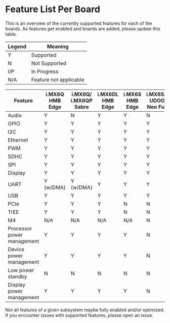 Feature List Per Board
=======

This is an overview of the currently supported features for each of the boards.  As features get enabled and boards are added, please update this table.

|Legend| Meaning|
|---|---|
| Y | Supported |
| N | Not Supported |
| I/P | In Progress |
| N/A | Feature not applicable |

| Feature | i.MX6Q HMB Edge | i.MX6Q/ i.MX6QP Sabre | i.MX6DL HMB Edge | i.MX6S HMB Edge | i.MX6SX UDOO Neo Full | i.MX6ULL EVK | i.MX7D CL IoT Gate | i.MX7D Sabre | i.MX8M EVK | i.MX8M Mini EVK |
|-----|-----|-----|-----|-----|-----|-----|-----|-----|-----|-----|
| Audio    | Y   | N   | Y   | Y   | N   | N   | Y   | N   | Y   | N   |
| GPIO     | Y   | Y   | Y   | Y   | Y   | Y   | Y   | Y   | Y   | Y |
| I2C      | Y   | Y   | Y   | Y   | Y   | Y   | Y   | N   | Y   | Y |
| Ethernet | Y   | Y   | Y   | Y   | Y   | Y   | Y   | N   | Y   | Y   |
| PWM      | Y   | Y   | Y   | Y   | Y   | Y   | Y   | N   | N   | N   |
| SDHC     | Y   | Y   | Y   | Y   | Y   | Y   | Y   | Y   | Y   | Y   |
| SPI      | Y   | Y   | Y   | Y   | Y   | Y   | Y   | N   | N   | Y   |
| Display  | Y   | Y   | Y   | Y   | Y   | N   | Y   | N   | Y   | Y   |
| UART     | Y (w/DMA)   | Y (w/DMA)   | Y   | Y   | Y   | Y   | Y   | N   | N   | N   |
| USB      | Y   | Y   | Y   | Y   | Y   | Y   | Y   | N   | Y   | Y   |
| PCIe     | Y   | Y   | Y   | N   | N   | N   | N   | N   | N   | N   |
| TrEE     | Y   | Y   | Y   | N   | N   | N   | Y   | N   | Y   | N   |
| M4       | N/A | N/A | N/A | N/A | N   | N   | N   | N   | N   | N   |
| Processor power management      | Y   | Y   | Y   | Y   | N   | N   | Y   | Y   | Y   | Y   |
| Device power management      | Y   | Y   | Y   | Y   | N   | N   | N   | N   | N   | N   |
| Low power standby      | N   | N   | N   | N   | N   | N   | N   | N   | N   | N   |
| Display power management      | Y   | Y   | Y   | Y   | N   | N   | N   | N   | N   | N   |


Not all features of a given subsystem maybe fully enabled and/or optimized. If you encounter issues with supported features, please open an issue.

